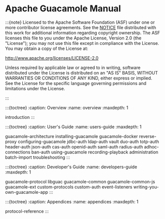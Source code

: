 Apache Guacamole Manual
=======================

:::{note}
Licensed to the Apache Software Foundation (ASF) under one or more contributor
license agreements. See the [NOTICE] file distributed with this work for
additional information regarding copyright ownership. The ASF licenses this
file to you under the Apache License, Version 2.0 (the "License"); you may not
use this file except in compliance with the License. You may obtain a copy of
the License at:

<http://www.apache.org/licenses/LICENSE-2.0>

Unless required by applicable law or agreed to in writing, software distributed
under the License is distributed on an "AS IS" BASIS, WITHOUT WARRANTIES OR
CONDITIONS OF ANY KIND, either express or implied. See the License for the
specific language governing permissions and limitations under the License.

[NOTICE]: https://raw.githubusercontent.com/apache/guacamole-manual/master/NOTICE
:::

:::{toctree}
:caption: Overview
:name: overview
:maxdepth: 1

introduction
:::

:::{toctree}
:caption: User's Guide
:name: users-guide
:maxdepth: 1

guacamole-architecture
installing-guacamole
guacamole-docker
reverse-proxy
configuring-guacamole
jdbc-auth
ldap-auth
vault
duo-auth
totp-auth
header-auth
json-auth
cas-auth
openid-auth
saml-auth
radius-auth
adhoc-connections
ban-auth
using-guacamole
recording-playback
administration
batch-import
troubleshooting
:::

:::{toctree}
:caption: Developer's Guide
:name: developers-guide
:maxdepth: 1

guacamole-protocol
libguac
guacamole-common
guacamole-common-js
guacamole-ext
custom-protocols
custom-auth
event-listeners
writing-you-own-guacamole-app
:::

:::{toctree}
:caption: Appendices
:name: appendices
:maxdepth: 1

protocol-reference
:::


